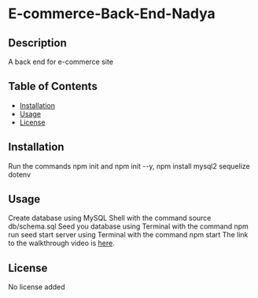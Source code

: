 # E-commerce-Back-End-Nadya
  ## Description
  A back end for e-commerce site

  ## Table of Contents
  - [Installation](#installation)
  - [Usage](#usage)
  - [License](#license)

  ## Installation
  Run the commands npm init and npm init --y, npm install mysql2 sequelize dotenv

  ## Usage
  Create database using MySQL Shell with the command source db/schema.sql
  Seed you database using Terminal with the command npm run seed
  start server using Terminal with the command npm start
  The link to the walkthrough video is [here](https://drive.google.com/file/d/1Ddu4ooxVFEDBay0gEHvkwQxFJ3ml2m16/view).

  ## License
  No license added